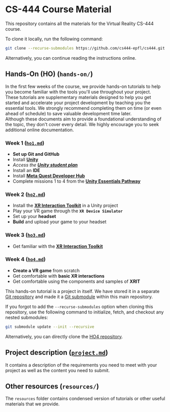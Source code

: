 # CS-444 Course Material
This repository contains all the materials for the Virtual Reality CS-444 course.

To clone it locally, run the following command:
```bash
git clone --recurse-submodules https://github.com/cs444-epfl/cs444.git
```
Alternatively, you can continue reading the instructions online.

## Hands-On (HO) (`hands-on/`)
In the first few weeks of the course, we provide hands-on tutorials to help you become familiar with the tools you'll use throughout your project.  
These tutorials are supplementary materials designed to help you get started and accelerate your project development by teaching you the essential tools.
We strongly recommend completing them on time (or even ahead of schedule) to save valuable development time later.  
Although these documents aim to provide a foundational understanding of the topic, they don't cover every detail. We highly encourage you to seek additional online documentation.

### Week 1 ([`ho1.md`](hands-on/ho1.md))
- **Set up Git and GitHub**
- Install **[Unity](https://unity.com/download)** 
- _Access the **[Unity student plan](https://unity.com/products/unity-student)**_
- Install an **IDE**
- Install **[Meta Quest Developer Hub](https://developers.meta.com/horizon/documentation/unity/ts-odh/)**
- Complete missions 1 to 4 from the **[Unity Essentials Pathway](https://learn.unity.com/pathway/unity-essentials)**

### Week 2 ([`ho2.md`](hands-on/ho2.md))
- Install the **[XR Interaction Toolkit](https://docs.unity3d.com/Packages/com.unity.xr.interaction.toolkit@3.0/manual/index.html)** in a Unity project
- Play your VR game through the **`XR Device Simulator`**
- Set up your **headset**
- **Build** and upload your game to your headset

### Week 3 ([`ho3.md`](hands-on/ho3.md))
- Get familiar with the **[XR Interaction Toolkit](https://docs.unity3d.com/Packages/com.unity.xr.interaction.toolkit@3.0/manual/index.html)**

### Week 4 ([`ho4.md`](hands-on/ho4.md))
- **Create a VR game** from scratch
- Get comfortable with **basic XR interactions**
- Get comfortable using the components and samples of **XRIT**

This hands-on tutorial is a project in itself. We have stored it in a separate [Git repository]((https://github.com/cs444-epfl/ho4)) and made it a [Git submodule](https://git-scm.com/book/en/v2/Git-Tools-Submodules) within this main repository.

If you forgot to add the `--recurse-submodules` option when cloning this repository, use the following command to initialize, fetch, and checkout any nested submodules:
```bash
git submodule update --init --recursive
```

Alternatively, you can directly clone the [HO4 repository](https://github.com/cs444-epfl/ho4). 

## Project description ([`project.md`](project.md))
It contains a description of the requirements you need to meet with your project as well as the content you need to submit.

## Other resources (`resources/`)
The `resources` folder contains condensed version of tutorials or other useful materials that we provide.